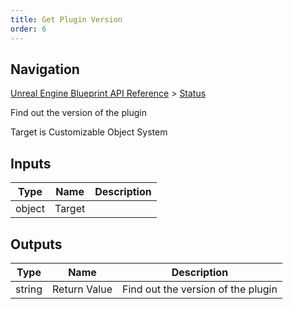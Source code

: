 ```yaml
---
title: Get Plugin Version
order: 6
---
```

## Navigation

[Unreal Engine Blueprint API Reference](https://dev.epicgames.com/documentation/en-us/unreal-engine/BlueprintAPI) > [Status](https://dev.epicgames.com/documentation/en-us/unreal-engine/BlueprintAPI/Status)

Find out the version of the plugin

Target is Customizable Object System

## Inputs

| Type | Name | Description |
| --- | --- | --- |
| object | Target |  |

## Outputs

| Type | Name | Description |
| --- | --- | --- |
| string | Return Value | Find out the version of the plugin |
